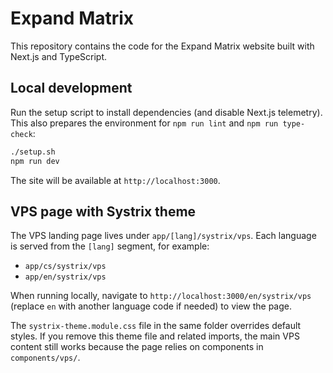 # Expand Matrix

This repository contains the code for the Expand Matrix website built with Next.js and TypeScript.

## Local development

Run the setup script to install dependencies (and disable Next.js telemetry). This
also prepares the environment for `npm run lint` and `npm run type-check`:

```bash
./setup.sh
npm run dev
```

The site will be available at `http://localhost:3000`.

## VPS page with Systrix theme

The VPS landing page lives under `app/[lang]/systrix/vps`. Each language is served from the `[lang]` segment, for example:

- `app/cs/systrix/vps`
- `app/en/systrix/vps`

When running locally, navigate to `http://localhost:3000/en/systrix/vps` (replace `en` with another language code if needed) to view the page.

The `systrix-theme.module.css` file in the same folder overrides default styles. If you remove this theme file and related imports, the main VPS content still works because the page relies on components in `components/vps/`.

